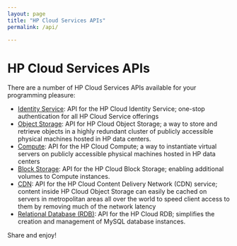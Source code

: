 ```yaml
---
layout: page
title: "HP Cloud Services APIs"
permalink: /api/

---
```

# HP Cloud Services APIs

There are a number of HP Cloud Services APIs available for your programming pleasure:

* [Identity Service](/api/identity): API for the HP Cloud Identity Service; one-stop authentication for all HP Cloud Service offerings
* [Object Storage](/api/object-storage): API for HP Cloud Object Storage; a way to store and retrieve objects in a highly redundant cluster of publicly accessible physical machines hosted in HP data centers. 
* [Compute](/api/compute): API for the HP Cloud Compute; a way to instantiate virtual servers on publicly accessible physical machines hosted in HP data centers
* [Block Storage](http://api-docs.hpcloud.com/hpcloud-compute/1.0/content/ch_dev-api-block-storage.html): API for the HP Cloud Block Storage; enabling additional volumes to Compute instances.
* [CDN](https://api-docs.hpcloud.com/hpcloud-cdn-storage/1.0/content/ch_object-storage-dev-api-storage.html): API for the HP Cloud Content Delivery Network (CDN) service; content inside HP Cloud Object Storage can easily be cached on servers in metropolitan areas all over the world to speed client access to them by removing much of the network latency
* [Relational Database (RDB)](http://api-docs.hpcloud.com/hpcloud-rdb-mysql/1.0/content/ch_rdb-mysql-dev-api.html): API for the HP Cloud RDB; simplifies the creation and management of MySQL database instances.

<!--If you are a more visual learner, perhaps you would prefer our videos on these topics:

* [Identity Service](api/videos#Identity)
* [Object Storage](/api/videos#Object-Storage)
* [Compute](/api/videos#Compute)
* [Block Storage](/api/videos#Blocke-Storage)
* [CDN](/api/videos#CDN)
* [RDB](/api/videos#RDB)

-->

Share and enjoy!